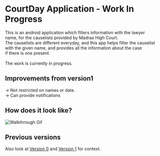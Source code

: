 # CourtDay Application - Work In Progress

This is an android application which filters information with the lawyer name, for the causelists provided by Madras High Court.\
The causelists are different everyday, and this app helps filter the causelist with the given name, and provides all the information about the case \
if there is one present.\
\
The work is currently in progress.

## Improvements from version1
-> Not restricted on names or date.\
-> Can provide notifications

## How does it look like?
![Walkthrough Gif](app/gifs/walkthrough.gif)


## Previous versions
Also look at [Version 0](https://github.com/kirank215/courtv0) and [Version 1](https://github.com/kirank215/courtv1) for context.
